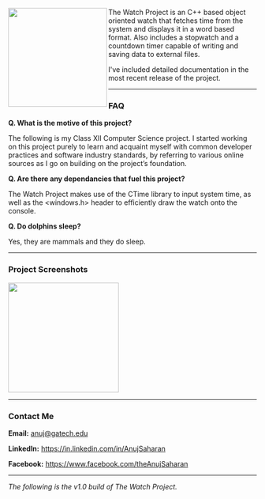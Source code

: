 
<a href="http://anujsaharan.github.io/The-Watch-Project/"><img src="http://i.imgur.com/5SIRjib.png" align="left" height="200" width="200" ></a>

The Watch Project is an C++ based object oriented watch that fetches time from the system and displays it in a word based format. Also includes a stopwatch and a countdown timer capable of writing and saving data to external files.

I've included detailed documentation in the most recent release of the project.

---

### FAQ

**Q. What is the motive of this project?**

The following is my Class XII Computer Science project. I started working on this project purely to learn and acquaint myself with common developer practices and software industry standards, by referring to various online sources as I go on building on the project’s foundation.

**Q. Are there any dependancies that fuel this project?**

The Watch Project makes use of the CTime library to input system time, as well as the <windows.h> header to efficiently draw the watch onto the console.

**Q. Do dolphins sleep?**

Yes, they are mammals and they do sleep.

---

### Project Screenshots

<img src="https://i.imgur.com/Od3xiut.png" height="222" width="224">

---

### Contact Me

**Email:** anuj@gatech.edu

**LinkedIn:** https://in.linkedin.com/in/AnujSaharan

**Facebook:** https://www.facebook.com/theAnujSaharan

---

*The following is the v1.0 build of The Watch Project.*
